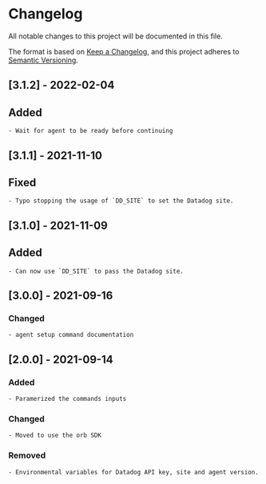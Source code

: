 # Changelog
All notable changes to this project will be documented in this file.

The format is based on [Keep a Changelog](https://keepachangelog.com/en/1.0.0/),
and this project adheres to [Semantic Versioning](https://semver.org/spec/v2.0.0.html).

## [3.1.2] - 2022-02-04
## Added
    - Wait for agent to be ready before continuing

## [3.1.1] - 2021-11-10
## Fixed
    - Typo stopping the usage of `DD_SITE` to set the Datadog site.

## [3.1.0] - 2021-11-09
## Added
    - Can now use `DD_SITE` to pass the Datadog site.

## [3.0.0] - 2021-09-16
### Changed
    - agent setup command documentation

## [2.0.0] - 2021-09-14
### Added
    - Paramerized the commands inputs
### Changed
    - Moved to use the orb SDK
### Removed
    - Environmental variables for Datadog API key, site and agent version.

